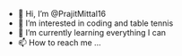 - 👋 Hi, I’m @PrajitMittal16
- 👀 I’m interested in coding and table tennis
- 🌱 I’m currently learning everything I can
- 📫 How to reach me ...

<!---
PrajitMittal16/PrajitMittal16 is a ✨ special ✨ repository because its `README.md` (this file) appears on your GitHub profile.
You can click the Preview link to take a look at your changes.
--->
